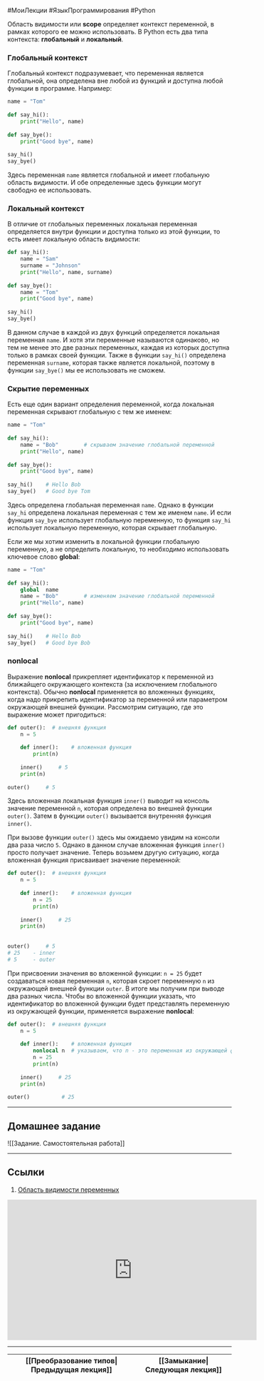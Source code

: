 #МоиЛекции #ЯзыкПрограммирования #Python 

Область видимости или **scope** определяет контекст переменной, в рамках которого ее можно использовать. В Python есть два типа контекста: **глобальный** и **локальный**.

### Глобальный контекст

Глобальный контекст подразумевает, что переменная является глобальной, она определена вне любой из функций и доступна любой функции в программе. Например:

```python
name = "Tom"
 
def say_hi():
    print("Hello", name)
 
def say_bye():
    print("Good bye", name)
 
say_hi()
say_bye()
```

Здесь переменная `name` является глобальной и имеет глобальную область видимости. И обе определенные здесь функции могут свободно ее использовать.

### Локальный контекст

В отличие от глобальных переменных локальная переменная определяется внутри функции и доступна только из этой функции, то есть имеет локальную область видимости:

```python
def say_hi():
    name = "Sam"
    surname = "Johnson"
    print("Hello", name, surname)
 
def say_bye():
    name = "Tom"
    print("Good bye", name)
 
say_hi()
say_bye()
```

В данном случае в каждой из двух функций определяется локальная переменная `name`. И хотя эти переменные называются одинаково, но тем не менее это две разных переменных, каждая из которых доступна только в рамках своей функции. Также в функции `say_hi()` определена переменная `surname`, которая также является локальной, поэтому в функции `say_bye()` мы ее использовать не сможем.

### Скрытие переменных

Есть еще один вариант определения переменной, когда локальная переменная скрывают глобальную с тем же именем:

```python
name = "Tom"
 
def say_hi():
    name = "Bob"        # скрываем значение глобальной переменной
    print("Hello", name)
 
def say_bye():
    print("Good bye", name)
 
say_hi()    # Hello Bob
say_bye()   # Good bye Tom
```

Здесь определена глобальная переменная `name`. Однако в функции `say_hi` определена локальная переменная с тем же именем `name`. И если функция `say_bye` использует глобальную переменную, то функция `say_hi` использует локальную переменную, которая скрывает глобальную.

Если же мы хотим изменить в локальной функции глобальную переменную, а не определить локальную, то необходимо использовать ключевое слово **global**:

```python
name = "Tom"
 
def say_hi():
    global  name
    name = "Bob"        # изменяем значение глобальной переменной
    print("Hello", name)
 
def say_bye():
    print("Good bye", name)
 
say_hi()    # Hello Bob
say_bye()   # Good bye Bob
```

### nonlocal

Выражение **nonlocal** прикрепляет идентификатор к переменной из ближайщего окружающего контекста (за исключением глобального контекста). Обычно **nonlocal** применяется во вложенных функциях, когда надо прикрепить идентификатор за переменной или параметром окружающей внешней функции. Рассмотрим ситуацию, где это выражение может пригодиться:

```python
def outer():  # внешняя функция
    n = 5
 
    def inner():    # вложенная функция
        print(n)
 
    inner()     # 5
    print(n)
 
outer()     # 5
```

Здесь вложенная локальная функция `inner()` выводит на консоль значение переменной `n`, которая определена во внешней функции `outer()`. Затем в функции `outer()` вызывается внутренняя функция `inner()`.

При вызове функции `outer()` здесь мы ожидаемо увидим на консоли два раза число `5`. Однако в данном случае вложенная функция `inner()` просто получает значение. Теперь возьмем другую ситуацию, когда вложенная функция присваивает значение переменной:

```python
def outer():  # внешняя функция
    n = 5
 
    def inner():    # вложенная функция
        n = 25
        print(n)
 
    inner()     # 25
    print(n)
 
 
outer()     # 5 
# 25    - inner
# 5     - outer
```

При присвоении значения во вложенной функции: `n = 25` будет создаваться новая переменная `n`, которая скроет переменную `n` из окружающей внешней функции `outer`. В итоге мы получим при выводе два разных числа. Чтобы во вложенной функции указать, что идентификатор во вложенной функции будет представлять переменную из окружающей функции, применяется выражение **nonlocal**:

```python
def outer():  # внешняя функция
    n = 5
 
    def inner():    # вложенная функция
        nonlocal n  # указываем, что n - это переменная из окружающей функции
        n = 25
        print(n)
 
    inner()     # 25
    print(n)
 
outer()          # 25
```

---
## Домашнее задание

![[Задание. Самостоятельная работа]]

---
## Ссылки

1. [Область видимости переменных](https://metanit.com/python/tutorial/2.9.php)

<iframe width="560" height="315" src="https://www.youtube.com/embed/8NDjlmCRCsk?si=dff1aYNob4ODONGQ" title="YouTube video player" frameborder="0" allow="accelerometer; autoplay; clipboard-write; encrypted-media; gyroscope; picture-in-picture; web-share" referrerpolicy="strict-origin-when-cross-origin" allowfullscreen></iframe>

---

| [[Преобразование типов\|Предыдущая лекция]] | [[Замыкание\|Следующая лекция]] |
| ------------------------------------------- | ------------------------------- |

